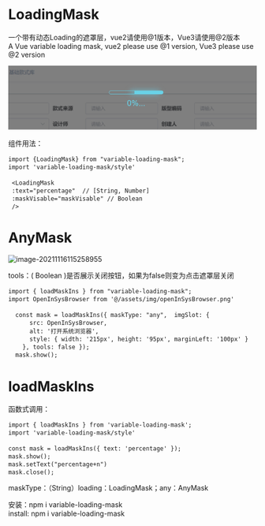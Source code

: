 <!--
 * @Author: 陈德立*******419287484@qq.com
 * @Date: 2021-11-16 10:55:30
 * @LastEditTime: 2021-11-24 17:34:19
 * @LastEditors: 陈德立*******419287484@qq.com
 * @Github: https://github.com/Alan1034
 * @Description: 
 * @FilePath: \LoadingMask\README.md
 * 
-->
# LoadingMask

一个带有动态Loading的遮罩层，vue2请使用@1版本，Vue3请使用@2版本 <br/>
A Vue variable loading mask, vue2 please use @1 version, Vue3 please use @2 version

![image-20211116115258955](https://raw.githubusercontent.com/Alan1034/PicturesServer/main/PicGo_imgs/202111161152173.png)

组件用法：

    import {LoadingMask} from "variable-loading-mask";
    import 'variable-loading-mask/style'
    
     <LoadingMask 
     :text="percentage"  // [String, Number]
     :maskVisable="maskVisable" // Boolean
     />

# AnyMask

![image-20211116115258955](https://raw.githubusercontent.com/Alan1034/PicturesServer/main/PicGo_imgs/wechat_2025-09-03_151636_748.png)

tools：( Boolean )是否展示关闭按钮，如果为false则变为点击遮罩层关闭

```
import { loadMaskIns } from "variable-loading-mask";
import OpenInSysBrowser from '@/assets/img/openInSysBrowser.png'

  const mask = loadMaskIns({ maskType: "any",  imgSlot: {
      src: OpenInSysBrowser,
      alt: '打开系统浏览器',
      style: { width: '215px', height: '95px', marginLeft: '100px' }
    }, tools: false });
  mask.show();
```

# loadMaskIns

函数式调用：

```
import { loadMaskIns } from 'variable-loading-mask';
import 'variable-loading-mask/style'

const mask = loadMaskIns({ text: 'percentage' });
mask.show();
mask.setText("percentage+n")
mask.close();
```

maskType：（String）loading：LoadingMask；any：AnyMask



安装：npm i variable-loading-mask<br/>
install: npm i variable-loading-mask